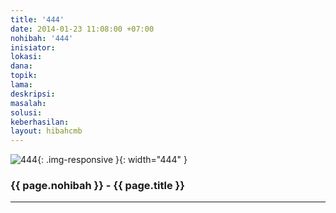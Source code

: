 ```yaml
---
title: '444'
date: 2014-01-23 11:08:00 +07:00
nohibah: '444'
inisiator: 
lokasi: 
dana: 
topik: 
lama: 
deskripsi: 
masalah: 
solusi: 
keberhasilan: 
layout: hibahcmb
---
```


![444](/static/img/hibahcmb/444.png){: .img-responsive }{: width="444" }

### {{ page.nohibah }} - {{ page.title }}

---
